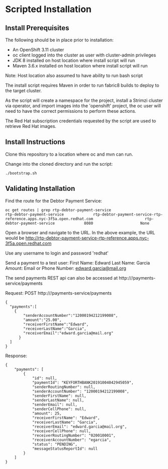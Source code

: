 # Scripted Installation

## Install Prerequisites

The following should be in place prior to installation:
- An OpenShift 3.11 cluster
- oc client logged into the cluster as user with cluster-admin privileges
- JDK 8 installed on host location where install script will run
- Maven 3.6.x installed on host location where install script will run

Note: Host location also assumed to have ability to run bash script

The install script requires Maven in order to run fabric8 builds to deploy to the target cluster.

As the script will create a namespace for the project, install a Strimzi cluster via operator, and import images into the 'openshift' project, the oc user will need to have the correct permissions to perform these actions.

The Red Hat subscription credentials requested by the script are used to retrieve Red Hat images.


## Install Instructions

Clone this repository to a location where oc and mvn can run.

Change into the cloned directory and run the script:
```
./bootstrap.sh
```

## Validating Installation

Find the route for the Debtor Payment Service:

```
oc get routes | grep rtp-debtor-payment-service
rtp-debtor-payment-service             rtp-debtor-payment-service-rtp-reference.apps.nyc-3f5a.open.redhat.com                       rtp-debtor-payment-service             8080                     None

```

Open a browser and navigate to the URL. In the above example, the URL would be http://rtp-debtor-payment-service-rtp-reference.apps.nyc-3f5a.open.redhat.com

Use any username to login and password 'redhat'

Send a payment to a test user:
First Name: Edward
Last Name: Garcia
Amount: <amount>
Email or Phone Number: edward.garcia@mail.org


The send payments REST api can also be accessed at http://<host>/payments-service/payments

Request:
POST http://<host>/payments-service/payments
```
{
  "payments":[
    {
  		"senderAccountNumber":"12000194212199008",
  		"amount":"25.00",
  		"receiverFirstName":"Edward",
  		"receiverLastName":"Garcia",
      	"receiverEmail":"edward.garcia@mail.org"
	  }
  ]
}
```

Response:
```
{
    "payments": [
        {
            "id": null,
            "paymentId": "KEYFORTHBANK20191004042945059",
            "senderRoutingNumber": null,
            "senderAccountNumber": "12000194212199008",
            "senderFirstName": null,
            "senderLastName": null,
            "senderEmail": null,
            "senderCellPhone": null,
            "amount": 25,
            "receiverFirstName": "Edward",
            "receiverLastName": "Garcia",
            "receiverEmail": "edward.garcia@mail.org",
            "receiverCellPhone": null,
            "receiverRoutingNumber": "020010001",
            "receiverAccountNumber": "egarcia",
            "status": "PENDING",
            "messageStatusReportId": null
        }
    ]
}
```
